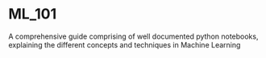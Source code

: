 # ML_101
A comprehensive guide comprising of well documented python notebooks, explaining the different concepts and techniques in Machine Learning
